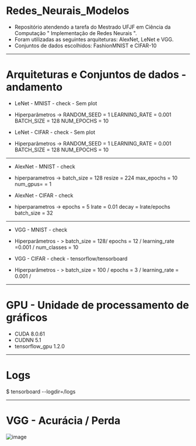 # Redes_Neurais_Modelos
* Repositório atendendo a tarefa do Mestrado UFJF em Ciência da Computação " Implementação de Redes Neurais ".
* Foram utilizadas as seguintes arquiteturas: AlexNet, LeNet e VGG.
* Conjuntos de dados escolhidos: FashionMNIST e CIFAR-10


------ 

# Arquiteturas e Conjuntos de dados - andamento

* LeNet - MNIST - check - Sem plot
* Hiperparâmetros ->
RANDOM_SEED = 1
LEARNING_RATE = 0.001
BATCH_SIZE = 128
NUM_EPOCHS = 10

* LeNet - CIFAR - check - Sem plot
* Hiperparãmetros ->
RANDOM_SEED = 1
LEARNING_RATE = 0.001
BATCH_SIZE = 128
NUM_EPOCHS = 10


-----

* AlexNet - MNIST - check
* hiperparametros ->
batch_size = 128
resize = 224
max_epochs = 10
num_gpus= = 1
    
* AlexNet - CIFAR - check
* hiperparametros ->
epochs = 5
lrate = 0.01
decay = lrate/epochs
batch_size = 32

------

* VGG - MNIST - check
*  Hiperparâmetros - > batch_size = 128/ epochs = 12 / learning_rate  =0.001 / num_classes = 10
  
* VGG - CIFAR - check - tensorflow/tensorboard
* Hiperparâmetros - > batch_size = 100 / epochs = 3 / learning_rate = 0.001 /

-----

# GPU - Unidade de processamento de gráficos
* CUDA 8.0.61
* CUDNN 5.1
* tensorflow_gpu 1.2.0

------

# Logs
$ tensorboard --logdir=/logs

------

# VGG - Acurácia / Perda

![image](https://github.com/Bmartins25/Redes_Neurais_Modelos/assets/42076192/39361610-c7a9-4440-8740-bb9274d62201)
